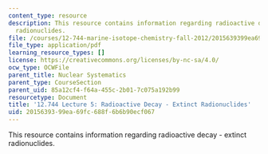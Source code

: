 ```yaml
---
content_type: resource
description: This resource contains information regarding radioactive decay - extinct
  radionuclides.
file: /courses/12-744-marine-isotope-chemistry-fall-2012/2015639399ea69fc688f6b6b90ecf067_MIT12_744F12_Lec5.pdf
file_type: application/pdf
learning_resource_types: []
license: https://creativecommons.org/licenses/by-nc-sa/4.0/
ocw_type: OCWFile
parent_title: Nuclear Systematics
parent_type: CourseSection
parent_uid: 85a12cf4-f64a-455c-2b01-7c075a192b99
resourcetype: Document
title: '12.744 Lecture 5: Radioactive Decay - Extinct Radionuclides'
uid: 20156393-99ea-69fc-688f-6b6b90ecf067
---
```

This resource contains information regarding radioactive decay - extinct radionuclides.
